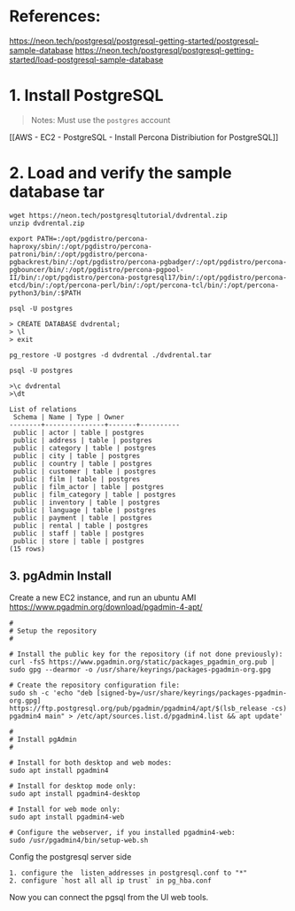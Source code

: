 # References:
https://neon.tech/postgresql/postgresql-getting-started/postgresql-sample-database
https://neon.tech/postgresql/postgresql-getting-started/load-postgresql-sample-database

# 1. Install PostgreSQL

> Notes: Must use the `postgres` account 

[[AWS - EC2 - PostgreSQL - Install Percona Distribiution for PostgreSQL]]

# 2. Load and verify the sample database tar 

```shell
wget https://neon.tech/postgresqltutorial/dvdrental.zip
unzip dvdrental.zip
```

```shell
export PATH=:/opt/pgdistro/percona-haproxy/sbin/:/opt/pgdistro/percona-patroni/bin/:/opt/pgdistro/percona-pgbackrest/bin/:/opt/pgdistro/percona-pgbadger/:/opt/pgdistro/percona-pgbouncer/bin/:/opt/pgdistro/percona-pgpool-II/bin/:/opt/pgdistro/percona-postgresql17/bin/:/opt/pgdistro/percona-etcd/bin/:/opt/percona-perl/bin/:/opt/percona-tcl/bin/:/opt/percona-python3/bin/:$PATH

psql -U postgres

> CREATE DATABASE dvdrental;
> \l
> exit

```


```shell
pg_restore -U postgres -d dvdrental ./dvdrental.tar
```

```shell
psql -U postgres

>\c dvdrental
>\dt
```

```
List of relations 
 Schema | Name | Type | Owner
--------+---------------+-------+----------
 public | actor | table | postgres 
 public | address | table | postgres 
 public | category | table | postgres 
 public | city | table | postgres 
 public | country | table | postgres 
 public | customer | table | postgres 
 public | film | table | postgres 
 public | film_actor | table | postgres 
 public | film_category | table | postgres 
 public | inventory | table | postgres 
 public | language | table | postgres 
 public | payment | table | postgres 
 public | rental | table | postgres 
 public | staff | table | postgres 
 public | store | table | postgres
(15 rows)
```

## 3. pgAdmin Install 

Create a new EC2 instance, and run an ubuntu AMI
https://www.pgadmin.org/download/pgadmin-4-apt/
```
#
# Setup the repository
#

# Install the public key for the repository (if not done previously):
curl -fsS https://www.pgadmin.org/static/packages_pgadmin_org.pub | sudo gpg --dearmor -o /usr/share/keyrings/packages-pgadmin-org.gpg

# Create the repository configuration file:
sudo sh -c 'echo "deb [signed-by=/usr/share/keyrings/packages-pgadmin-org.gpg] https://ftp.postgresql.org/pub/pgadmin/pgadmin4/apt/$(lsb_release -cs) pgadmin4 main" > /etc/apt/sources.list.d/pgadmin4.list && apt update'

#
# Install pgAdmin
#

# Install for both desktop and web modes:
sudo apt install pgadmin4

# Install for desktop mode only:
sudo apt install pgadmin4-desktop

# Install for web mode only: 
sudo apt install pgadmin4-web 

# Configure the webserver, if you installed pgadmin4-web:
sudo /usr/pgadmin4/bin/setup-web.sh
```

Config the postgresql server side
```
1. configure the  listen_addresses in postgresql.conf to "*"
2. configure `host all all ip trust` in pg_hba.conf
```

Now you can connect the pgsql from the UI web tools.